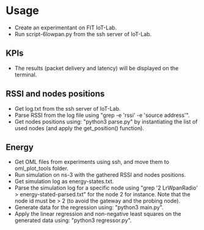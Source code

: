 # Usage
- Create an experimentant on FIT IoT-Lab.
- Run script-6lowpan.py from the ssh server of IoT-Lab. 

## KPIs
- The results (packet delivery and latency) will be displayed on the terminal.

## RSSI and nodes positions
- Get log.txt from the ssh server of IoT-Lab.
- Parse RSSI from the log file using "grep -e 'rssi' -e 'source address'".
- Get nodes positions using: "python3 parse.py" by instantiating the list of used nodes (and apply the get_position() function).

## Energy
- Get OML files from experiments using ssh, and move them to oml_plot_tools folder.
- Run simulation on ns-3 with the gathered RSSI and nodes positions.
- Get simulation log as energy-states.txt.
- Parse the simulation log for a specific node using "grep '2 LrWpanRadio' > energy-stated-parsed.txt" for the node 2 for instance. Note that the node id must be > 2 (to avoid the gateway and the probing node).
- Generate data for the regression using: "python3 main.py".
- Apply the linear regression and non-negative least squares on the generated data using: "python3 regressor.py".